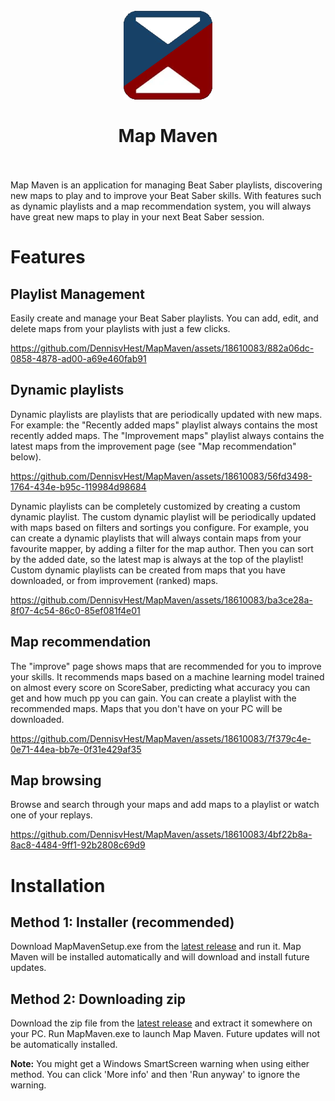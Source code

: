 <h1 align="center">
  <br>
    <img src="media/logo.png" alt="logo">
  <br>
  <br>
    Map Maven
  <br>
  <br>
</h1>

Map Maven is an application for managing Beat Saber playlists, discovering new maps to play and to improve your Beat Saber skills. With features such as dynamic playlists and a map recommendation system, you will always have great new maps to play in your next Beat Saber session.

# Features
## Playlist Management
Easily create and manage your Beat Saber playlists. You can add, edit, and delete maps from your playlists with just a few clicks.

https://github.com/DennisvHest/MapMaven/assets/18610083/882a06dc-0858-4878-ad00-a69e460fab91

## Dynamic playlists
Dynamic playlists are playlists that are periodically updated with new maps. For example: the "Recently added maps" playlist always contains the most recently added maps. The "Improvement maps" playlist always contains the latest maps from the improvement page (see "Map recommendation" below).

https://github.com/DennisvHest/MapMaven/assets/18610083/56fd3498-1764-434e-b95c-119984d98684

Dynamic playlists can be completely customized by creating a custom dynamic playlist. The custom dynamic playlist will be periodically updated with maps based on filters and sortings you configure. For example, you can create a dynamic playlists that will always contain maps from your favourite mapper, by adding a filter for the map author. Then you can sort by the added date, so the latest map is always at the top of the playlist! Custom dynamic playlists can be created from maps that you have downloaded, or from improvement (ranked) maps.

https://github.com/DennisvHest/MapMaven/assets/18610083/ba3ce28a-8f07-4c54-86c0-85ef081f4e01

## Map recommendation
The "improve" page shows maps that are recommended for you to improve your skills. It recommends maps based on a machine learning model trained on almost every score on ScoreSaber, predicting what accuracy you can get and how much pp you can gain. You can create a playlist with the recommended maps. Maps that you don't have on your PC will be downloaded.

https://github.com/DennisvHest/MapMaven/assets/18610083/7f379c4e-0e71-44ea-bb7e-0f31e429af35

## Map browsing
Browse and search through your maps and add maps to a playlist or watch one of your replays.

https://github.com/DennisvHest/MapMaven/assets/18610083/4bf22b8a-8ac8-4484-9ff1-92b2808c69d9

# Installation
## Method 1: Installer (recommended)
Download MapMavenSetup.exe from the [latest release](https://github.com/DennisvHest/MapMaven/releases) and run it. Map Maven will be installed automatically and will download and install future updates.

## Method 2: Downloading zip
Download the zip file from the [latest release](https://github.com/DennisvHest/MapMaven/releases) and extract it somewhere on your PC. Run MapMaven.exe to launch Map Maven. Future updates will not be automatically installed.

**Note:** You might get a Windows SmartScreen warning when using either method. You can click 'More info' and then 'Run anyway' to ignore the warning.
